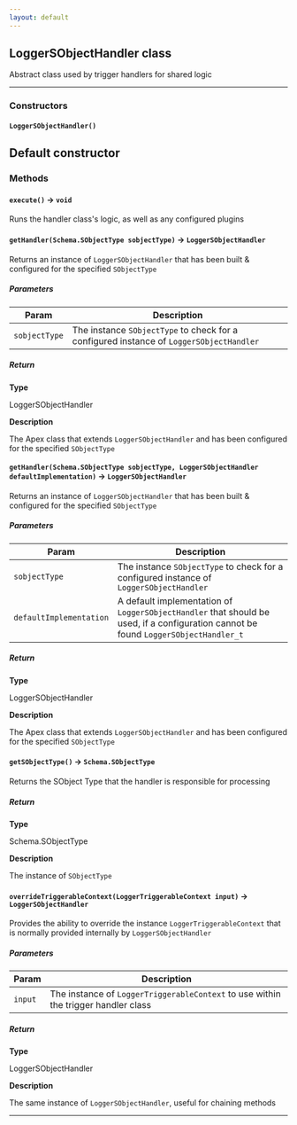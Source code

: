 ```yaml
---
layout: default
---
```


## LoggerSObjectHandler class

Abstract class used by trigger handlers for shared logic

---

### Constructors

#### `LoggerSObjectHandler()`

## Default constructor

### Methods

#### `execute()` → `void`

Runs the handler class&apos;s logic, as well as any configured plugins

#### `getHandler(Schema.SObjectType sobjectType)` → `LoggerSObjectHandler`

Returns an instance of `LoggerSObjectHandler` that has been built &amp; configured for the specified `SObjectType`

##### Parameters

| Param         | Description                                                                             |
| ------------- | --------------------------------------------------------------------------------------- |
| `sobjectType` | The instance `SObjectType` to check for a configured instance of `LoggerSObjectHandler` |

##### Return

**Type**

LoggerSObjectHandler

**Description**

The Apex class that extends `LoggerSObjectHandler` and has been configured for the specified `SObjectType`

#### `getHandler(Schema.SObjectType sobjectType, LoggerSObjectHandler defaultImplementation)` → `LoggerSObjectHandler`

Returns an instance of `LoggerSObjectHandler` that has been built &amp; configured for the specified `SObjectType`

##### Parameters

| Param                   | Description                                                                                                                         |
| ----------------------- | ----------------------------------------------------------------------------------------------------------------------------------- |
| `sobjectType`           | The instance `SObjectType` to check for a configured instance of `LoggerSObjectHandler`                                             |
| `defaultImplementation` | A default implementation of `LoggerSObjectHandler` that should be used, if a configuration cannot be found `LoggerSObjectHandler_t` |

##### Return

**Type**

LoggerSObjectHandler

**Description**

The Apex class that extends `LoggerSObjectHandler` and has been configured for the specified `SObjectType`

#### `getSObjectType()` → `Schema.SObjectType`

Returns the SObject Type that the handler is responsible for processing

##### Return

**Type**

Schema.SObjectType

**Description**

The instance of `SObjectType`

#### `overrideTriggerableContext(LoggerTriggerableContext input)` → `LoggerSObjectHandler`

Provides the ability to override the instance `LoggerTriggerableContext` that is normally provided internally by `LoggerSObjectHandler`

##### Parameters

| Param   | Description                                                                        |
| ------- | ---------------------------------------------------------------------------------- |
| `input` | The instance of `LoggerTriggerableContext` to use within the trigger handler class |

##### Return

**Type**

LoggerSObjectHandler

**Description**

The same instance of `LoggerSObjectHandler`, useful for chaining methods

---
